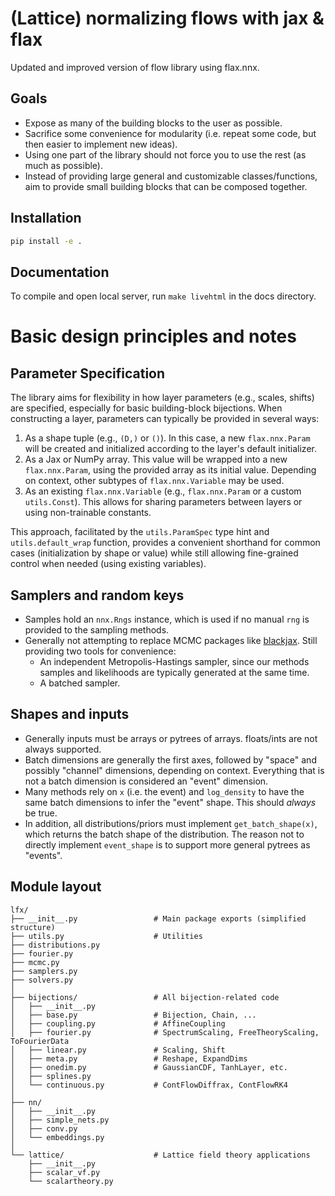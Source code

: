 # (Lattice) normalizing flows with jax & flax

Updated and improved version of flow library using flax.nnx.

## Goals

- Expose as many of the building blocks to the user as possible.
- Sacrifice some convenience for modularity (i.e. repeat some code, but then easier to implement new ideas).
- Using one part of the library should not force you to use the rest (as much as possible).
- Instead of providing large general and customizable classes/functions, aim to provide small building blocks that can be composed together.

## Installation

```bash
pip install -e .
```

## Documentation

To compile and open local server, run `make livehtml` in the docs directory.

# Basic design principles and notes

## Parameter Specification

The library aims for flexibility in how layer parameters (e.g., scales, shifts) are specified, especially for basic building-block bijections.
When constructing a layer, parameters can typically be provided in several ways:
1.  As a shape tuple (e.g., `(D,)` or `()`). In this case, a new `flax.nnx.Param` will be created and initialized according to the layer's default initializer.
2.  As a Jax or NumPy array. This value will be wrapped into a new `flax.nnx.Param`, using the provided array as its initial value. Depending on context, other subtypes of `flax.nnx.Variable` may be used.
3.  As an existing `flax.nnx.Variable` (e.g., `flax.nnx.Param` or a custom `utils.Const`). This allows for sharing parameters between layers or using non-trainable constants.

This approach, facilitated by the `utils.ParamSpec` type hint and `utils.default_wrap` function, provides a convenient shorthand for common cases (initialization by shape or value) while still allowing fine-grained control when needed (using existing variables).

## Samplers and random keys

- Samples hold an `nnx.Rngs` instance, which is used if no manual `rng` is provided to the sampling methods.
- Generally not attempting to replace MCMC packages like [blackjax](https://blackjax-devs.github.io/blackjax/). Still providing two tools for convenience:
    - An independent Metropolis-Hastings sampler, since our methods samples and likelihoods are typically generated at the same time.
    - A batched sampler.

## Shapes and inputs

- Generally inputs must be arrays or pytrees of arrays. floats/ints are not always supported.
- Batch dimensions are generally the first axes, followed by "space" and possibly "channel" dimensions, depending on context. Everything that is not a batch dimension is considered an "event" dimension.
- Many methods rely on `x` (i.e. the event) and `log_density` to have the same batch dimensions to infer the "event" shape. This should _always_ be true.
- In addition, all distributions/priors must implement `get_batch_shape(x)`, which returns the batch shape of the distribution. The reason not to directly implement `event_shape` is to support more general pytrees as "events".

## Module layout

```
lfx/
├── __init__.py                 # Main package exports (simplified structure)
├── utils.py                    # Utilities
├── distributions.py
├── fourier.py
├── mcmc.py
├── samplers.py
├── solvers.py
│
├── bijections/                 # All bijection-related code
│   ├── __init__.py
│   ├── base.py                 # Bijection, Chain, ...
│   ├── coupling.py             # AffineCoupling
│   ├── fourier.py              # SpectrumScaling, FreeTheoryScaling, ToFourierData
│   ├── linear.py               # Scaling, Shift
│   ├── meta.py                 # Reshape, ExpandDims
│   ├── onedim.py               # GaussianCDF, TanhLayer, etc.
│   ├── splines.py
│   └── continuous.py           # ContFlowDiffrax, ContFlowRK4
│
├── nn/
│   ├── __init__.py
│   ├── simple_nets.py
│   ├── conv.py
│   └── embeddings.py
│
└── lattice/                    # Lattice field theory applications
    ├── __init__.py
    ├── scalar_vf.py
    └── scalartheory.py
```
